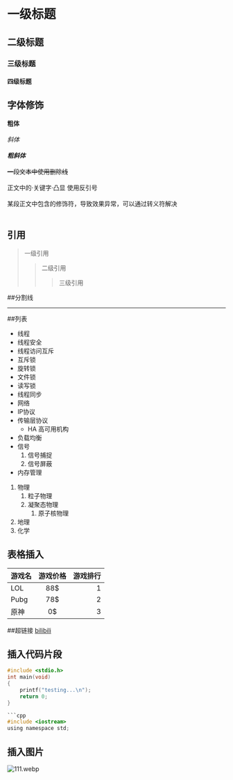 # 一级标题
## 二级标题
### 三级标题
#### 四级标题

## 字体修饰
**粗体**<br><br>
*斜体*<br><br>
***粗斜体***<br><br>
~~一段文本中使用删除线~~<br><br>
正文中的·关键字·凸显 使用反引号<br><br>
某段正文中包含的修饰符，导致效果异常，可以通过转义符解决<br><br>

## 引用
> 一级引用
>> 二级引用
>>> 三级引用

##分割线
*****

##列表
* 线程
 * 线程安全
 * 线程访问互斥
  * 互斥锁
  * 旋转锁
  * 文件锁
  * 读写锁
 * 线程同步
* 网络
 * IP协议
 * 传输层协议
   * HA 高可用机构
  * 负载均衡
* 信号
  1. 信号捕捉
  2. 信号屏蔽
* 内存管理

1. 物理
   1. 粒子物理
   2. 凝聚态物理
      1. 原子核物理
2. 地理
3. 化学

## 表格插入

游戏名|游戏价格|游戏排行
---|:-:|---:
LOL|88$|1
Pubg|78$|2
原神|0$|3

##超链接
[bilibili](https://www.bilibili.com "点击进入")

## 插入代码片段

```c
#include <stdio.h>
int main(void)
{
	printf("testing...\n");
	return 0;
}

```cpp
#include <iostream>
using namespace std;
```

## 插入图片
![111.webp](https://s2.loli.net/2022/08/14/riqVuOKWIjtMY8h.webp)
